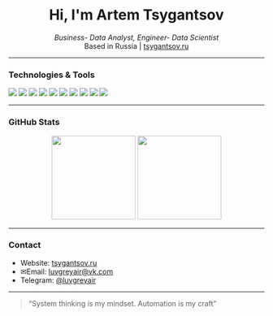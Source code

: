 <h1 align="center">Hi, I'm Artem Tsygantsov</h1>

<p align="center">
  <em>Business- Data Analyst, Engineer- Data Scientist</em><br>
  Based in Russia | <a href="https://tsygantsov.ru">tsygantsov.ru</a>
</p>

---

### Technologies & Tools

<p>
  <!-- Ядро: Язык и платформы -->
  <img src="https://img.shields.io/badge/Python-3776AB?style=for-the-badge&logo=python&logoColor=white"/>
  <img src="https://img.shields.io/badge/Jupyter-F37626?style=for-the-badge&logo=jupyter&logoColor=white"/>

  <!-- Data Science -->
  <img src="https://img.shields.io/badge/Scikit--Learn-F7931E?style=for-the-badge&logo=scikit-learn&logoColor=white"/>
  <img src="https://img.shields.io/badge/XGBoost-EC0000?style=for-the-badge&logo=xgboost&logoColor=white"/>

  <!-- DevOps -->
  <img src="https://img.shields.io/badge/Docker-2496ED?style=for-the-badge&logo=docker&logoColor=white"/>
  <img src="https://img.shields.io/badge/Kubernetes-326CE5?style=for-the-badge&logo=kubernetes&logoColor=white"/>
  <img src="https://img.shields.io/badge/GitHub_Actions-2088FF?style=for-the-badge&logo=githubactions&logoColor=white"/>

  <!-- Базы данных -->
  <img src="https://img.shields.io/badge/PostgreSQL-4169E1?style=for-the-badge&logo=postgresql&logoColor=white"/>
  <img src="https://img.shields.io/badge/MongoDB-47A248?style=for-the-badge&logo=mongodb&logoColor=white"/>

  <!-- Визуализация -->
  <img src="https://img.shields.io/badge/Plotly-3F4F75?style=for-the-badge&logo=plotly&logoColor=white"/>
</p>

---

### GitHub Stats

<p align="center">
  <img height="165" src="https://github-readme-stats.vercel.app/api?username=danlikendy&show_icons=true&theme=gruvbox" />
  <img height="165" src="https://github-readme-stats.vercel.app/api/top-langs/?username=danlikendy&layout=compact&theme=gruvbox" />
</p>

---

### Contact

- Website: [tsygantsov.ru](https://tsygantsov.ru)
- ✉Email: luvgreyair@vk.com
- Telegram: [@luvgreyair](https://t.me/luvgreyair)

---

> “System thinking is my mindset. Automation is my craft”
